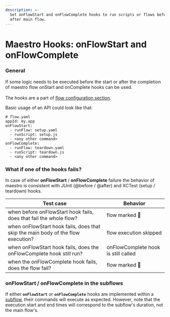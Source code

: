 ```yaml
---
description: >-
  Set onFlowStart and onFlowComplete hooks to run scripts or flows before and
  after main flow.
---
```


# Maestro Hooks: onFlowStart and onFlowComplete

### General

If some logic needs to be executed before the start or after the completion of maestro flow onStart and onComplete hooks can be used.\
\
The hooks are a part of [flow configuration section](../api-reference/configuration/flow-configuration.md).

Basic usage of an API could look like that:

```
# flow.yaml
appId: my.app
onFlowStart:
  - runFlow: setup.yaml
  - runScript: setup.js
  - <any other command>
onFlowComplete:
  - runFlow: teardown.yaml
  - runScript: teardown.js
  - <any other command>
```

### What if one of the hooks fails?

In case of either **onFlowStart** / **onFlowComplete** failure the behavior of maestro is consistent with JUnit (@before / @after) and XCTest (setup / teardown) hooks.

| Test case                                                                        | Behavior                            |
| -------------------------------------------------------------------------------- | ----------------------------------- |
| when before onFlowStart hook fails, does that fail the whole flow?               | flow marked 🔴                      |
| when onFlowStart hook fails, does that skip the main body of the flow execution? | flow execution skipped              |
| when onFlowStart hook fails, does the onFlowComplete hook still run?             | onFlowComplete hook is still called |
| when the onFlowComplete hook fails, does the flow fail?                          | flow marked 🔴                      |

### onFlowStart / onFlowComplete in the subflows

If either **`onFlowStart`** or **`onFlowComplete`** hooks are implemented within a [subflow](../api-reference/commands/runflow.md), their commands will execute as expected. However, note that the execution start and end times will correspond to the subflow's duration, not the main flow's.
